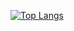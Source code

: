 
[![Top Langs](https://github-readme-stats.vercel.app/api/top-langs/?username=mptx1024&theme=tokyonight&&exclude_repo=Coursera-Python3-Specialization-pillow-tesseract-and-opencv)](https://github.com/anuraghazra/github-readme-stats)

<!--
### Hi there 👋
**eaasyIce/eaasyice** is a ✨ _special_ ✨ repository because its `README.md` (this file) appears on your GitHub profile.

Here are some ideas to get you started:

- 🔭 I’m currently working on ...
- 🌱 I’m currently learning ...
- 👯 I’m looking to collaborate on ...
- 🤔 I’m looking for help with ...
- 💬 Ask me about ...
- 📫 How to reach me: ...
- 😄 Pronouns: ...
- ⚡ Fun fact: ...
-->
